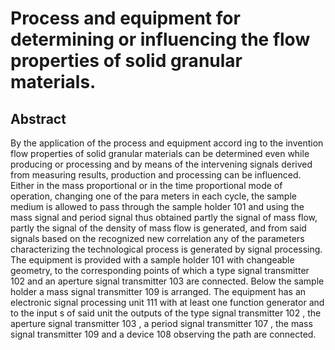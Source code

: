 # Process and equipment for determining or influencing the flow properties of solid granular materials.

## Abstract
By the application of the process and equipment accord ing to the invention flow properties of solid granular materials can be determined even while producing or processing and by means of the intervening signals derived from measuring results, production and processing can be influenced. Either in the mass proportional or in the time proportional mode of operation, changing one of the para meters in each cycle, the sample medium is allowed to pass through the sample holder 101 and using the mass signal and period signal thus obtained partly the signal of mass flow, partly the signal of the density of mass flow is generated, and from said signals based on the recognized new correlation any of the parameters characterizing the technological process is generated by signal processing. The equipment is provided with a sample holder 101 with changeable geometry, to the corresponding points of which a type signal transmitter 102 and an aperture signal transmitter 103 are connected. Below the sample holder a mass signal transmitter 109 is arranged. The equipment has an electronic signal processing unit 111 with at least one function generator and to the input s of said unit the outputs of the type signal transmitter 102 , the aperture signal transmitter 103 , a period signal transmitter 107 , the mass signal transmitter 109 and a device 108 observing the path are connected.
